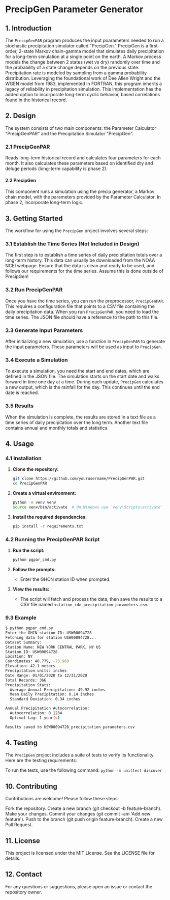 # PrecipGen Parameter Generator

## 1. Introduction
The `PrecipGenPAR` program produces the input poarameters needed to run a stochastic precipitation simulator called "PrecipGen." PrecipGen is a first-order, 2-state Markov chain-gamma model that simulates daily precipitation for a long-term simulation at a single point on the earth. A Markov process models the change between 2 states (wet vs dry) randomly over time and the probability of a state change depends on the previous state. Precipitation rate is modeled by sampling from a gamma probability distribution. Leveraging the foundational work of Dee Allen Wright and the WGEN model from 1983, implemented in FORTRAN, this program inherits a legacy of reliability in precipitation simulation. This implementation has the added option to incorporate long-term cyclic behavior, based correlations found in the historical record.

## 2. Design
The system consists of two main components: the Parameter Calculator "PrecipGenPAR" and the Precipitation Simulator "PrecipGen".

### 2.1 PrecipGenPAR
Reads long-term historical record and calculates four parameters for each month. It also calculates these parameters based on identified dry and deluge periods (long-term capability is phase 2).

#### 2.2 PrecipGen
This component runs a simulation using the precip generator, a Markov chain model, with the parameters provided by the Parameter Calculator. In phase 2, incorporate long-term logic.

## 3. Getting Started
The workflow for using the `PrecipGen` project involves several steps:

### 3.1 Establish the Time Series (Not Included in Design)
The first step is to establish a time series of daily precipitation totals over a long-term history. This data can usually be downloaded from the NOAA NCEI webpage. Ensure that the data is clean and ready to be used, and follows our requirements for the time series. Assume this is done outside of PrecipGen!

### 3.2 Run PrecipGenPAR
Once you have the time series, you can run the preprocessor, `PrecipGenPAR`. This requires a configuration file that points to a CSV file containing the daily precipitation data. When you run `PrecipGenPAR`, you need to load the time series. The JSON file should have a reference to the path to this file.

### 3.3 Generate Input Parameters
After initializing a new simulation, use a function in `PrecipGenPAR` to generate the input parameters. These parameters will be used as input to `PrecipGen`.

### 3.4 Execute a Simulation
To execute a simulation, you need the start and end dates, which are defined in the JSON file. The simulation starts on the start date and walks forward in time one day at a time. During each update, `PrecipGen` calculates a new output, which is the rainfall for the day. This continues until the end date is reached.

### 3.5 Results
When the simulation is complete, the results are stored in a text file as a time series of daily precipitation over the long term. Another text file contains annual and monthly totals and statistics.

## 4. Usage

### 4.1 Installation

1. **Clone the repository:**

    ```sh
    git clone https://github.com/yourusername/PrecipGenPAR.git
    cd PrecipGenPAR
    ```

2. **Create a virtual environment:**

    ```sh
    python -m venv venv
    source venv/bin/activate  # On Windows use `venv\Scripts\activate`
    ```

3. **Install the required dependencies:**

    ```sh
    pip install -r requirements.txt
    ```

### 4.2 Running the PrecipGenPAR Script

1. **Run the script:**

    ```sh
    python pgpar_cmd.py
    ```

2. **Follow the prompts:**

    - Enter the GHCN station ID when prompted.

3. **View the results:**

    - The script will fetch and process the data, then save the results to a CSV file named `<station_id>_precipitation_parameters.csv`.

### 9.3 Example

```sh
$ python pgpar_cmd.py
Enter the GHCN station ID: USW00094728
Fetching data for station USW00094728...
Dataset Summary:
Station Name: NEW YORK CENTRAL PARK, NY US
Station ID: USW00094728
Location: NY
Coordinates: 40.779, -73.969
Elevation: 42.1 meters
Precipitation units: inches
Date Range: 01/01/2020 to 12/31/2020
Total Records: 366
Precipitation Stats:
  Average Annual Precipitation: 49.92 inches
  Mean Daily Precipitation: 0.14 inches
  Standard Deviation: 0.34 inches

Annual Precipitation Autocorrelation:
  Autocorrelation: 0.1234
  Optimal Lag: 1 year(s)

Results saved to USW00094728_precipitation_parameters.csv
```

## 4. Testing
The `PrecipGen` project includes a suite of tests to verify its functionality. Here are the testing requirements:

To run the tests, use the following command: `python -m unittest discover`

## 10. Contributing
Contributions are welcome! Please follow these steps:

Fork the repository.
Create a new branch (git checkout -b feature-branch).
Make your changes.
Commit your changes (git commit -am 'Add new feature').
Push to the branch (git push origin feature-branch).
Create a new Pull Request.
## 11. License
This project is licensed under the MIT License. See the LICENSE file for details.

## 12. Contact
For any questions or suggestions, please open an issue or contact the repository owner.